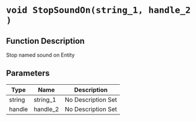 # `void StopSoundOn(string_1, handle_2 )`
## Function Description
Stop named sound on Entity
## Parameters
Type|Name|Description
--|--|--
string|string_1|No Description Set
handle|handle_2|No Description Set
